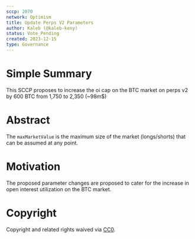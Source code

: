 ```yaml
---
sccp: 2070
network: Optimism
title: Update Perps V2 Parameters
author: Kaleb (@kaleb-keny)
status: Vote_Pending
created: 2023-12-15
type: Governance
---
```


# Simple Summary

This SCCP proposes to increase the oi cap on the BTC market on perps v2 by 600 BTC from 1,750 to 2,350 (~98m$)

# Abstract

The `maxMarketValue` is the maximum size of the market (longs/shorts) that can be assumed at any point.

# Motivation

The proposed parameter changes are proposed to cater for the increase in open interest utilization on the BTC market. 

# Copyright

Copyright and related rights waived via [CC0](https://creativecommons.org/publicdomain/zero/1.0/).


